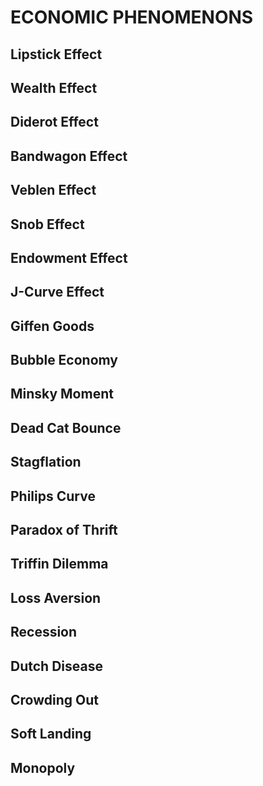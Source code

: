 # ECONOMIC PHENOMENONS

##  Lipstick Effect

## Wealth Effect

## Diderot Effect

## Bandwagon Effect

## Veblen Effect

## Snob Effect

## Endowment Effect

## J-Curve Effect

## Giffen Goods

## Bubble Economy

## Minsky Moment

## Dead Cat Bounce

## Stagflation

## Philips Curve

## Paradox of Thrift

## Triffin Dilemma

## Loss Aversion

## Recession

## Dutch Disease

## Crowding Out

## Soft Landing

## Monopoly